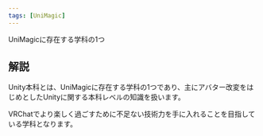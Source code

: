 ```yaml
---
tags: [UniMagic]
---
```


UniMagicに存在する学科の1つ

## 解説

Unity本科とは、UniMagicに存在する学科の1つであり、主にアバター改変をはじめとしたUnityに関する本科レベルの知識を扱います。

VRChatでより楽しく過ごすために不足ない技術力を手に入れることを目指している学科となります。